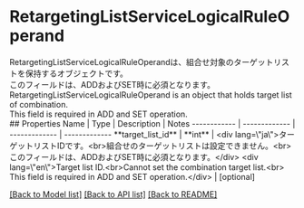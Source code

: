 # RetargetingListServiceLogicalRuleOperand

<div lang=\"ja\">RetargetingListServiceLogicalRuleOperandは、組合せ対象のターゲットリストを保持するオブジェクトです。<br> このフィールドは、ADDおよびSET時に必須となります。</div> <div lang=\"en\">RetargetingListServiceLogicalRuleOperand is an object that holds target list of combination.<br> This field is required in ADD and SET operation.</div> 
## Properties
Name | Type | Description | Notes
------------ | ------------- | ------------- | -------------
**target_list_id** | **int** | &lt;div lang&#x3D;\&quot;ja\&quot;&gt;ターゲットリストIDです。&lt;br&gt;組合せのターゲットリストは設定できません。&lt;br&gt; このフィールドは、ADDおよびSET時に必須となります。&lt;/div&gt; &lt;div lang&#x3D;\&quot;en\&quot;&gt;Target list ID.&lt;br&gt;Cannot set the combination target list.&lt;br&gt; This field is required in ADD and SET operation.&lt;/div&gt;  | [optional] 

[[Back to Model list]](../README.md#documentation-for-models) [[Back to API list]](../README.md#documentation-for-api-endpoints) [[Back to README]](../README.md)


